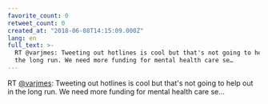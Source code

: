 ```yaml
---
favorite_count: 0
retweet_count: 0
created_at: "2018-06-08T14:15:09.000Z"
lang: en
full_text: >-
  RT @varjmes: Tweeting out hotlines is cool but that's not going to help out in
  the long run. We need more funding for mental health care se…
---
```


RT [@varjmes](https://twitter.com/varjmes): Tweeting out hotlines is cool but
that's not going to help out in the long run. We need more funding for mental
health care se…
